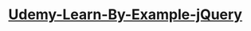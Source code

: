 # [Udemy-Learn-By-Example-jQuery](https://www.udemy.com/course/learn-by-example-jquery/learn/lecture/5745844#overview)

